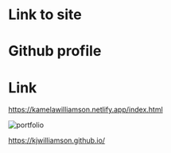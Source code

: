 # Link to site

# Github profile

# Link

https://kamelawilliamson.netlify.app/index.html


![portfolio](https://user-images.githubusercontent.com/24884380/190002218-d650ff8f-29f2-4a21-a8b7-952c1714bfdb.jpg)





https://kjwilliamson.github.io/
